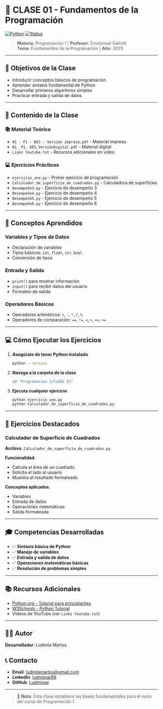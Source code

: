 # 📘 CLASE 01 - Fundamentos de la Programación

[![Python](https://img.shields.io/badge/Python-3.6+-blue?logo=python)](https://www.python.org/)
[![Status](https://img.shields.io/badge/Status-Completed-green)]()

> **Materia**: Programación 1 | **Profesor**: Emmanuel Galiotti  
> **Tema**: Fundamentos de la Programación | **Año**: 2025

---

## 🎯 Objetivos de la Clase

- Introducir conceptos básicos de programación
- Aprender sintaxis fundamental de Python
- Desarrollar primeros algoritmos simples
- Practicar entrada y salida de datos

---

## 📂 Contenido de la Clase

### 📚 Material Teórico
- `01 - P1 - DES - Versión impresa.pdf` - Material impreso
- `01_ P1_ DES_VersiónDigital.pdf` - Material digital
- `Links Youtube.txt` - Recursos adicionales en video

### 💻 Ejercicios Prácticos
- `ejercicio_uno.py` - Primer ejercicio de programación
- `Calculador_de_superficie_de_cuadrados.py` - Calculadora de superficies
- `Desempeño3.py` - Ejercicio de desempeño 3
- `Desempeño4.py` - Ejercicio de desempeño 4
- `Desempeño5.py` - Ejercicio de desempeño 5
- `Desempeño6.py` - Ejercicio de desempeño 6

---

## 🚀 Conceptos Aprendidos

### Variables y Tipos de Datos
- Declaración de variables
- Tipos básicos: `int`, `float`, `str`, `bool`
- Conversión de tipos

### Entrada y Salida
- `print()` para mostrar información
- `input()` para recibir datos del usuario
- Formateo de salida

### Operadores Básicos
- Operadores aritméticos: `+`, `-`, `*`, `/`, `%`
- Operadores de comparación: `==`, `!=`, `<`, `>`, `<=`, `>=`

---

## 💻 Cómo Ejecutar los Ejercicios

1. **Asegúrate de tener Python instalado**
   ```bash
   python --version
   ```

2. **Navega a la carpeta de la clase**
   ```bash
   cd "Programacion 1/CLASE 01"
   ```

3. **Ejecuta cualquier ejercicio**
   ```bash
   python ejercicio_uno.py
   python Calculador_de_superficie_de_cuadrados.py
   ```

---

## 📝 Ejercicios Destacados

### Calculador de Superficie de Cuadrados
**Archivo**: `Calculador_de_superficie_de_cuadrados.py`

**Funcionalidad**:
- Calcula el área de un cuadrado
- Solicita el lado al usuario
- Muestra el resultado formateado

**Conceptos aplicados**:
- Variables
- Entrada de datos
- Operaciones matemáticas
- Salida formateada

---

## 🎓 Competencias Desarrolladas

- ✅ **Sintaxis básica de Python**
- ✅ **Manejo de variables**
- ✅ **Entrada y salida de datos**
- ✅ **Operaciones matemáticas básicas**
- ✅ **Resolución de problemas simples**

---

## 📚 Recursos Adicionales

- [Python.org - Tutorial para principiantes](https://docs.python.org/3/tutorial/)
- [W3Schools - Python Tutorial](https://www.w3schools.com/python/)
- Videos de YouTube (ver `Links Youtube.txt`)

---

## 👨‍💻 Autor

**Desarrollador**: Ludmila Martos

## 📞 Contacto

- **Email**: [ludmilamartos@gmail.com](mailto:ludmilamartos@gmail.com)
- **LinkedIn**: [ludmimar89](https://www.linkedin.com/in/ludmimar89/)
- **GitHub**: [Ludmimar](https://github.com/Ludmimar)

---

> 📝 **Nota**: Esta clase establece las bases fundamentales para el resto del curso de Programación 1.
